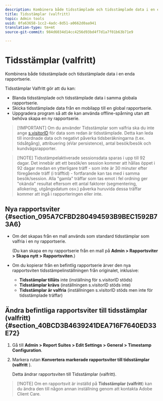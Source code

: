 ```yaml
---
description: Kombinera både tidsstämplade och tidsstämplade data i en enda rapportserie.
title: Tidsstämplar (valfritt)
topic: Admin tools
uuid: 0fa63658-1cc2-4adc-8d51-a0662d0aa941
translation-type: tm+mt
source-git-commit: 984d6034d14cc4256d93bd4f7d1a7f01b63b71e9

---
```



# Tidsstämplar (valfritt)

Kombinera både tidsstämplade och tidsstämplade data i en enda rapportserie.

Tidsstämplar Valfritt gör att du kan:

* Blanda tidsstämplade och tidsstämplade data i samma globala rapportserie.
* Skicka tidsstämplade data från en mobilapp till en global rapportserie.
* Uppgradera program så att de kan använda offline-spårning utan att behöva skapa en ny rapportserie.

> [!IMPORTANT] Om du använder Tidsstämplar som valfria ska du inte ange [s.visitorID](/help/implement/vars/config-vars/visitorid.md) för data som redan är tidsstämplade. Detta kan leda till inordnade data och negativt påverka tidsberäkningarna (t.ex. tidsåtgång), attribuering (eVar persistence), antal besök/besök och kundvägsrapporter.

> [!NOTE] Tidsstämpelaktiverade sessionsdata sparas i upp till 92 dagar. Det innebär att ett besök/en session kommer att hållas öppet i 92 dagar medan en ytterligare träff - som inte är 30 minuter efter föregående träff (i träfftid) - fortfarande kan tas med i samma besök/session. Alla &quot;gamla&quot; träffar som tas emot i fel ordning ger &quot;okända&quot; resultat eftersom ett antal faktorer (segmentering, allokering, utgångsdatum osv.) påverka huruvida dessa träffar kommer att ingå i rapporteringen eller inte.

## Nya rapportsviter {#section_095A7CFBD280494593B9BEC1592B73A6}

* Om det skapas från en mall används som standard tidsstämplar som valfria i en ny rapportserie.

   (Du kan skapa en ny rapportserie från en mall på **Admin > Rapportsviter > Skapa nytt > Rapportsviten**.)
* Om du kopierar från en befintlig rapportserie ärver den nya rapportsviten tidsstämpelinställningen från originalet, inklusive:

   * **Tidsstämplar tillåts** inte (inställning för s.visitorID stöds)
   * **Tidsstämplar krävs** (inställningen s.visitorID stöds inte)
   * **Tidsstämplar är valfria** (inställningen s.visitorID stöds men inte för tidsstämplade träffar)

## Ändra befintliga rapportsviter till tidsstämplar (valfritt) {#section_40BCD3B4639241DEA716F7640ED33E72}

1. Gå till **Admin > Report Suites > Edit Settings > General > Timestamp Configuration**.
1. Markera rutan **Konvertera markerade rapportsviter till tidsstämplar (valfritt** ).

   Detta ändrar rapportsviten till Tidsstämplar (valfritt).

> [!NOTE] Om en rapportsvit är inställd på **Tidsstämplar (valfritt**) kan du ändra den till någon annan inställning genom att kontakta Adobe Client Care.

